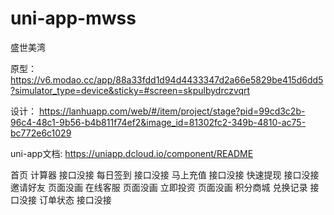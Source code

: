 # uni-app-mwss
盛世美湾

原型：
https://v6.modao.cc/app/88a33fdd1d94d4433347d2a66e5829be415d6dd5?simulator_type=device&sticky=#screen=skpulbydrczvqrt

设计：
https://lanhuapp.com/web/#/item/project/stage?pid=99cd3c2b-96c4-48c1-9b56-b4b811f74ef2&image_id=81302fc2-349b-4810-ac75-bc772e6c1029

uni-app文档:
https://uniapp.dcloud.io/component/README

首页
  计算器  接口没接
  每日签到  接口没接
  马上充值  接口没接
  快速提现  接口没接
  邀请好友  页面没画
  在线客服  页面没画
  立即投资  页面没画
积分商城
  兑换记录  接口没接
  订单状态  接口没接